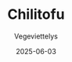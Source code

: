---
title: "Chilitofu"
image: "https://vegaanibotti.lauravuo.me/2025/06/2025-06-03_small.png"
date: 2025-06-03
receipt_url: "https://vegeviettelys.fi/chilitofu/"
author: "Vegeviettelys"
---